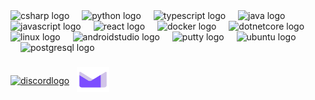 <div align="left">
  <img src="https://cdn.jsdelivr.net/gh/devicons/devicon/icons/csharp/csharp-original.svg" width="52" height="40" alt="csharp logo" />
  <img width="12" />
  <img src="https://cdn.jsdelivr.net/gh/devicons/devicon/icons/python/python-original.svg" width="52" height="40" alt="python logo" />
  <img width="12" />
  <img src="https://cdn.jsdelivr.net/gh/devicons/devicon/icons/typescript/typescript-original.svg" width="52" height="40" alt="typescript logo" />
  <img width="12" />
  <img src="https://cdn.jsdelivr.net/gh/devicons/devicon/icons/java/java-original.svg" width="52" height="40" alt="java logo" />
  <img width="12" />
  <img src="https://cdn.jsdelivr.net/gh/devicons/devicon/icons/javascript/javascript-original.svg" width="52" height="40" alt="javascript logo" />
  <img width="12" />
  <img src="https://cdn.jsdelivr.net/gh/devicons/devicon/icons/react/react-original.svg" width="52" height="40" alt="react logo" />
  <img width="12" />
  <img src="https://cdn.jsdelivr.net/gh/devicons/devicon/icons/docker/docker-original.svg" width="52" height="40" alt="docker logo" />
  <img width="12" />
  <img src="https://cdn.jsdelivr.net/gh/devicons/devicon/icons/dotnetcore/dotnetcore-original.svg" width="52" height="40" alt="dotnetcore logo" />
  <img width="12" />
  <img src="https://cdn.jsdelivr.net/gh/devicons/devicon/icons/linux/linux-original.svg" width="52" height="40" alt="linux logo" />
  <img width="12" />
  <img src="https://cdn.jsdelivr.net/gh/devicons/devicon/icons/androidstudio/androidstudio-original.svg" width="52" height="40" alt="androidstudio logo" />
  <img width="12" />
  <img src="https://cdn.jsdelivr.net/gh/devicons/devicon/icons/putty/putty-original.svg" width="52" height="40" alt="putty logo" />
  <img width="12" />
  <img src="https://cdn.jsdelivr.net/gh/devicons/devicon/icons/ubuntu/ubuntu-plain.svg" width="52" height="40" alt="ubuntu logo" />
  <img width="12" />
</div><div align="left>
  
  <img src="https://cdn.jsdelivr.net/gh/devicons/devicon/icons/microsoftsqlserver/microsoftsqlserver-plain.svg" width="52" height="40" alt="microsoftsqlserver logo" />
  <img width="12" />
  <img src="https://cdn.jsdelivr.net/gh/devicons/devicon/icons/postgresql/postgresql-original.svg" height="40" alt="postgresql logo"  />
  <img width="12" />
</div>

###
<div align="left" style="display: flex; align-items: center;"><a href="https://discordapp.com/users/535494839782080558" target="_blank"><img src="https://raw.githubusercontent.com/maurodesouza/profile-readme-generator/master/src/assets/icons/social/discord/default.svg" width="52" height="40" alt="discordlogo"/><img width="12"/></a><a href="mailto:nickraticus.github.professed361@passmail.com" target="_blank"><img src="https://raw.githubusercontent.com/NickRaticus/NickRaticus/refs/heads/main/icons8-protonmail-48.svg" width="52" height="40" alt="Proton mail logo"/><img width="12"/></a></div>
